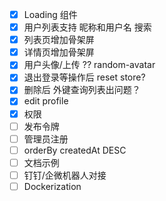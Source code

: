 - [x] Loading 组件
- [x] 用户列表支持 昵称和用户名 搜索
- [x] 列表页增加骨架屏
- [x] 详情页增加骨架屏
- [x] 用户头像/上传 ?? random-avatar
- [x] 退出登录等操作后 reset store?
- [x] 删除后 外键查询列表出问题？
- [x] edit profile
- [x] 权限
- [ ] 发布令牌
- [ ] 管理员注册
- [ ] orderBy createdAt DESC
- [ ] 文档示例
- [ ] 钉钉/企微机器人对接
- [ ] Dockerization